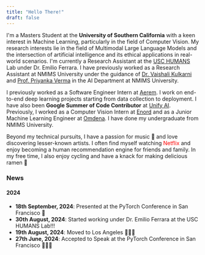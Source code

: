 ```yaml
---
title: "Hello There!"
draft: false
---
```


I'm a Masters Student at the **University of Southern California** with a keen interest in Machine Learning, particularly in the field of Computer Vision. My research interests lie in the field of Multimodal Large Language Models and the intersection of artificial intelligence and its ethical applications in real-world scenarios. I'm currently a Research Assistant at the [USC HUMANS](http://www.emilio.ferrara.name/) Lab under Dr. Emilio Ferrara. I have previously worked as a Research Assistant at NMIMS University under the guidance of [Dr. Vaishali Kulkarni](https://scholar.google.co.in/citations?user=ZX1mKq4AAAAJ&hl=en) and [Prof. Priyanka Verma](https://scholar.google.co.in/citations?user=8ZY8TlsAAAAJ&hl=en) in the AI Department at NMIMS University.

I previously worked as a Software Engineer Intern at [Aerem](https://www.aerem.co/). I work on end-to-end deep learning projects starting from data collection to deployment. I have also been **Google Summer of Code Contributor** at [Unify AI](https://unify.ai/). Previously, I worked as a Computer Vision Intern at [Enord](https://enord.co/) and as a Junior Machine Learning Engineer at [Omdena](https://www.omdena.com/). I have done my undergraduate from NMIMS University.

Beyond my technical pursuits, I have a passion for music 🎹 and love discovering lesser-known artists. I often find myself watching <span style="color:red">Netflix</span> and enjoy becoming a human recommendation engine for friends and family. In my free time, I also enjoy cycling and have a knack for making delicious ramen 🍜

### News

#### 2024

- **18th September, 2024**: Presented at the PyTorch Conference in San Francisco 🌉
- **30th August, 2024**: Started working under Dr. Emilio Ferrara at the USC HUMANS Lab!!!
- **19th August, 2024**: Moved to Los Angeles 🌴🌴🌴
- **27th June, 2024**: Accepted to Speak at the PyTorch Conference in San Francisco 🥳🥳🥳
